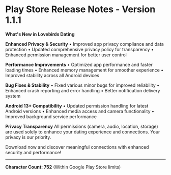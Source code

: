 # Play Store Release Notes - Version 1.1.1

**What's New in Lovebirds Dating**

**Enhanced Privacy & Security**
• Improved app privacy compliance and data protection
• Updated comprehensive privacy policy for transparency
• Enhanced permission management for better user control

**Performance Improvements**
• Optimized app performance and faster loading times
• Enhanced memory management for smoother experience
• Improved stability across all Android devices

**Bug Fixes & Stability**
• Fixed various minor bugs for improved reliability
• Enhanced crash reporting and error handling
• Better notification delivery system

**Android 13+ Compatibility**
• Updated permission handling for latest Android versions
• Enhanced media access and camera functionality
• Improved background service performance

**Privacy Transparency**
All permissions (camera, audio, location, storage) are used solely to enhance your dating experience and connections. Your privacy is our priority.

Download now and discover meaningful connections with enhanced security and performance!

---

**Character Count: 752** (Within Google Play Store limits)
